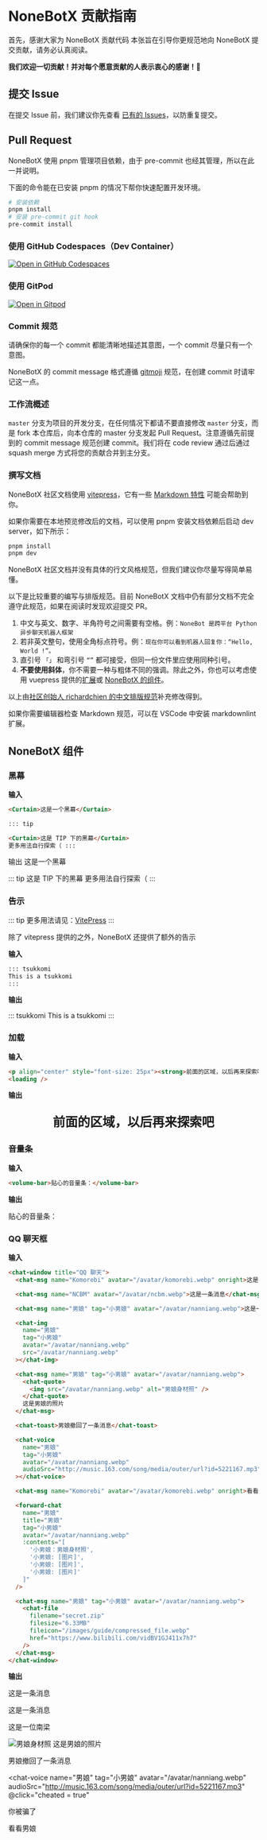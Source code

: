 <!-- markdownlint-disable MD034 -->
<script setup>
import { ref } from 'vue'

let cheated = ref(false)
</script>

# NoneBotX 贡献指南

首先，感谢大家为 NoneBotX 贡献代码
本张旨在引导你更规范地向 NoneBotX 提交贡献，请务必认真阅读。

**我们欢迎一切贡献！并对每个愿意贡献的人表示衷心的感谢！💖**

## 提交 Issue

在提交 Issue 前，我们建议你先查看 [已有的 Issues](https://github.com/KomoriDev/NoneBotX/issues)，以防重复提交。

## Pull Request

NoneBotX 使用 pnpm 管理项目依赖，由于 pre-commit 也经其管理，所以在此一并说明。

下面的命令能在已安装 pnpm 的情况下帮你快速配置开发环境。

```bash
# 安装依赖
pnpm install
# 安装 pre-commit git hook
pre-commit install
```

### 使用 GitHub Codespaces（Dev Container）

[![Open in GitHub Codespaces](https://github.com/codespaces/badge.svg)](https://codespaces.new/KomoriDev/NoneBotX)

### 使用 GitPod

[![Open in Gitpod](https://gitpod.io/button/open-in-gitpod.svg)](https://gitpod.io/#/https://github.com/KomoriDev/NoneBotX)

### Commit 规范

请确保你的每一个 commit 都能清晰地描述其意图，一个 commit 尽量只有一个意图。

NoneBotX 的 commit message 格式遵循 [gitmoji](https://gitmoji.dev/) 规范，在创建 commit 时请牢记这一点。

### 工作流概述

`master` 分支为项目的开发分支，在任何情况下都请不要直接修改 `master` 分支，而是 fork 本仓库后，向本仓库的 master 分支发起 Pull Request。注意遵循先前提到的 commit message 规范创建 commit。我们将在 code review 通过后通过 squash merge 方式将您的贡献合并到主分支。

### 撰写文档

NoneBotX 社区文档使用 [vitepress](https://vitepress.dev/)，它有一些 [Markdown 特性](https://vitepress.dev/guide/markdown) 可能会帮助到你。

如果你需要在本地预览修改后的文档，可以使用 pnpm 安装文档依赖后启动 dev server，如下所示：

```bash
pnpm install
pnpm dev
```

NoneBotX 社区文档并没有具体的行文风格规范，但我们建议你尽量写得简单易懂。

以下是比较重要的编写与排版规范。目前 NoneBotX 文档中仍有部分文档不完全遵守此规范，如果在阅读时发现欢迎提交 PR。

1. 中文与英文、数字、半角符号之间需要有空格。例：`NoneBot 是跨平台 Python 异步聊天机器人框架`
2. 若非英文整句，使用全角标点符号。例：`现在你可以看到机器人回复你：“Hello, World !”。`
3. 直引号 `「」` 和弯引号 `“”` 都可接受，但同一份文件里应使用同种引号。
4. **不要使用斜体**，你不需要一种与粗体不同的强调。除此之外，你也可以考虑使用 vuepress 提供的[扩展](https://vitepress.dev/guide/markdown#custom-containers)或 [NoneBotX 的组件](#nonebotx-组件)。

以上由[社区创始人 richardchien 的中文排版规范](https://stdrc.cc/style-guides/chinese)补充修改得到。

如果你需要编辑器检查 Markdown 规范，可以在 VSCode 中安装 markdownlint 扩展。

## NoneBotX 组件

### 黑幕

**输入**

```html
<Curtain>这是一个黑幕</Curtain>

::: tip

<Curtain>这是 TIP 下的黑幕</Curtain>
更多用法自行探索（ :::
```

输出
<Curtain>这是一个黑幕</Curtain>

::: tip
<Curtain>这是 TIP 下的黑幕</Curtain>
更多用法自行探索（
:::

### 告示

::: tip
更多用法请见：[VitePress](https://vitepress.dev/guide/markdown#custom-containers)
:::

除了 vitepress 提供的之外，NoneBotX 还提供了额外的告示

**输入**

```md
::: tsukkomi
This is a tsukkomi
:::
```

**输出**

::: tsukkomi
This is a tsukkomi
:::

### 加载

**输入**

```html
<p align="center" style="font-size: 25px"><strong>前面的区域，以后再来探索吧</strong></p>
<loading />
```

**输出**

<p align="center" style="font-size: 25px"><strong>前面的区域，以后再来探索吧</strong></p>
<loading />

### 音量条

**输入**

```html
<volume-bar>贴心的音量条：</volume-bar>
```

**输出**

<volume-bar>贴心的音量条：</volume-bar>

### QQ 聊天框

**输入**

```html
<chat-window title="QQ 聊天">
  <chat-msg name="Komorebi" avatar="/avatar/komorebi.webp" onright>这是一条消息</chat-msg>

  <chat-msg name="NCBM" avatar="/avatar/ncbm.webp">这是一条消息</chat-msg>

  <chat-msg name="男娘" tag="小男娘" avatar="/avatar/nanniang.webp">这是一位南梁</chat-msg>

  <chat-img
    name="男娘"
    tag="小男娘"
    avatar="/avatar/nanniang.webp"
    src="/avatar/nanniang.webp"
  ></chat-img>

  <chat-msg name="男娘" tag="小男娘" avatar="/avatar/nanniang.webp">
    <chat-quote>
      <img src="/avatar/nanniang.webp" alt="男娘身材照" />
    </chat-quote>
    这是男娘的照片
  </chat-msg>

  <chat-toast>男娘撤回了一条消息</chat-toast>

  <chat-voice
    name="男娘"
    tag="小男娘"
    avatar="/avatar/nanniang.webp"
    audioSrc="http://music.163.com/song/media/outer/url?id=5221167.mp3"
  ></chat-voice>

  <chat-msg name="Komorebi" avatar="/avatar/komorebi.webp" onright>看看男娘</chat-msg>

  <forward-chat
    name="男娘"
    title="男娘"
    tag="小男娘"
    avatar="/avatar/nanniang.webp"
    :contents="[
      '小男娘：男娘身材照',
      '小男娘: [图片]',
      '小男娘: [图片]',
      '小男娘: [图片]'
    ]"
  />

  <chat-msg name="男娘" tag="小男娘" avatar="/avatar/nanniang.webp">
    <chat-file
      filename="secret.zip"
      filesize="6.33MB"
      fileicon="/images/guide/compressed_file.webp"
      href="https://www.bilibili.com/vidBV1GJ411x7h7"
    />
  </chat-msg>
</chat-window>
```

**输出**

<chat-window title="QQ 聊天">

<chat-msg name="Komorebi" avatar="/avatar/komorebi.webp" onright>这是一条消息</chat-msg>

<chat-msg name="NCBM" avatar="/avatar/ncbm.webp">这是一条消息</chat-msg>

<chat-msg name="男娘" tag="小男娘" avatar="/avatar/nanniang.webp">这是一位南梁</chat-msg>

<chat-img name="男娘" tag="小男娘" avatar="/avatar/nanniang.webp" src="/avatar/nanniang.webp"></chat-img>

  <chat-msg name="男娘" tag="小男娘" avatar="/avatar/nanniang.webp">
    <chat-quote>
      <img src="/avatar/nanniang.webp" alt="男娘身材照"/>
    </chat-quote>
    这是男娘的照片
  </chat-msg>

<chat-toast>男娘撤回了一条消息</chat-toast>

<chat-voice
name="男娘"
tag="小男娘"
avatar="/avatar/nanniang.webp"
audioSrc="http://music.163.com/song/media/outer/url?id=5221167.mp3"
@click="cheated = true"

> </chat-voice>

<chat-toast v-if="cheated == true" >你被骗了</chat-toast>

<chat-msg name="Komorebi" avatar="/avatar/komorebi.webp" onright>看看男娘</chat-msg>

<forward-chat
    name="男娘"
    title="男娘"
    tag="小男娘"
    avatar="/avatar/nanniang.webp"
    :contents="[
      '小男娘：男娘身材照',
      '小男娘: [图片]',
      '小男娘: [图片]',
      '小男娘: [图片]'
    ]"
  />

  <chat-msg name="男娘" tag="小男娘" avatar="/avatar/nanniang.webp">
   <chat-file
      filename="secret.zip"
      filesize="6.33MB"
      fileicon="/images/guide/compressed_file.webp"
      href="https://www.bilibili.com/vidBV1GJ411x7h7"
    />
  </chat-msg>

</chat-window>
